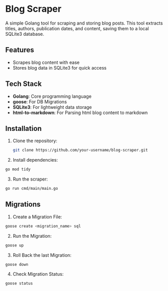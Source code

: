# Blog Scraper

A simple Golang tool for scraping and storing blog posts. This tool extracts titles, authors, publication dates, and content, saving them to a local SQLite3 database.

## Features

- Scrapes blog content with ease
- Stores blog data in SQLite3 for quick access

## Tech Stack

- **Golang**: Core programming language
- **goose**: For DB Migrations
- **SQLite3**: For lightweight data storage
- **html-to-markdown**: For Parsing html blog content to markdown

## Installation

1. Clone the repository:
   ```bash
   git clone https://github.com/your-username/blog-scraper.git
   ```

2. Install dependencies:
  ```bash
  go mod tidy
  ```

3. Run the scraper:
  ```bash
  go run cmd/main/main.go
  ```

## Migrations

1. Create a Migration File:
  ```bash
  goose create <migration_name> sql
  ```

2. Run the Migration:
  ```bash
  goose up
  ```

3. Roll Back the last Migration:
  ```bash
  goose down
  ```

4. Check Migration Status:
  ```bash
  goose status
  ```